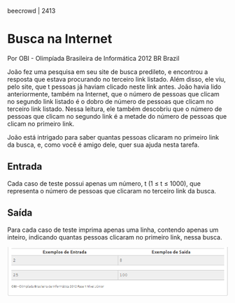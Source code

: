 beecrowd | 2413

# Busca na Internet

Por OBI - Olimpíada Brasileira de Informática 2012 BR Brazil

João fez uma pesquisa em seu site de busca predileto, e encontrou a resposta que estava procurando no terceiro link listado. Além disso, ele viu, pelo site, que t pessoas já haviam clicado neste link antes. João havia lido anteriormente, também na Internet, que o número de pessoas que clicam no segundo link listado é o dobro de número de pessoas que clicam no terceiro link listado. Nessa leitura, ele também descobriu que o número de pessoas que clicam no segundo link é a metade do número de pessoas que clicam no primeiro link.

João está intrigado para saber quantas pessoas clicaram no primeiro link da busca, e, como você é amigo dele, quer sua ajuda nesta tarefa.

## Entrada
Cada caso de teste possui apenas um número, t (1 ≤ t ≤ 1000), que representa o número de pessoas que clicaram no terceiro link da busca.

## Saída
Para cada caso de teste imprima apenas uma linha, contendo apenas um inteiro, indicando quantas pessoas clicaram no primeiro link, nessa busca.

![Alt text](image.png)